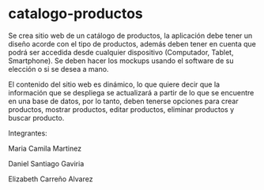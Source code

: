 # catalogo-productos

Se crea sitio web de un catálogo de productos, la aplicación debe tener un diseño acorde con el tipo de productos, además deben tener en cuenta que podrá ser accedida desde cualquier dispositivo (Computador, Tablet, Smartphone). Se deben hacer los mockups usando el software de su elección o si se desea a mano.

El contenido del sitio web es dinámico, lo que quiere decir que la información que se despliega se actualizará a partir de lo que se encuentre en una base de datos, por lo tanto, deben tenerse opciones para crear productos, mostrar productos, editar productos, eliminar productos y buscar producto.

Integrantes:

Maria Camila Martinez

Daniel Santiago Gaviria

Elizabeth Carreño Alvarez



